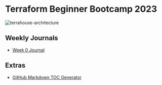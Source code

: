 # Terraform Beginner Bootcamp 2023

![terrahouse-architecture](https://github.com/dowusubekoe-dev/terraform-beginner-bootcamp-2023/assets/53391732/d8c61b54-26ea-4933-a2f1-081b855aa605)


## Weekly Journals

- [Week 0 Journal](journal/week0.md)

## Extras

- [GitHub Markdown TOC Generator](https://ecotrust-canada.github.io/markdown-toc/)


